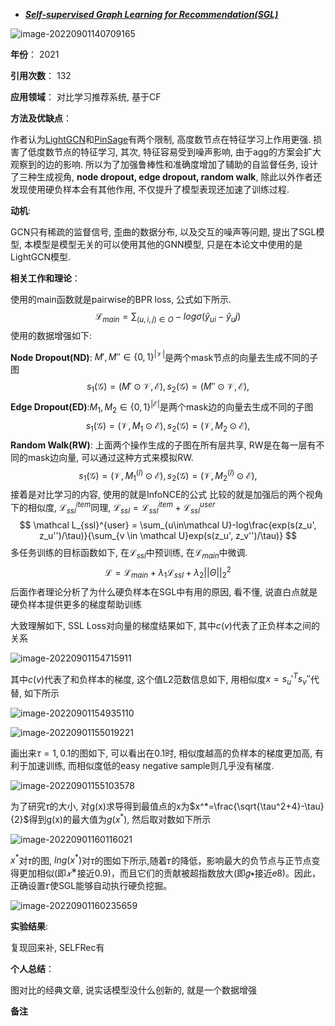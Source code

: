 + ***[Self-supervised Graph Learning for Recommendation(SGL)](https://dl.acm.org/doi/abs/10.1145/3404835.3462862)***   

![image-20220901140709165](https://paperrecord.oss-cn-shanghai.aliyuncs.com/image-20220901140709165.png)

**年份**：  2021

**引用次数**： 132

**应用领域**：  对比学习推荐系统,  基于CF

**方法及优缺点**：

作者认为[LightGCN](./LightGCN.md)和[PinSage](./PinSage.md)有两个限制, 高度数节点在特征学习上作用更强. 损害了低度数节点的特征学习, 其次, 特征容易受到噪声影响, 由于agg的方案会扩大观察到的边的影响. 所以为了加强鲁棒性和准确度增加了辅助的自监督任务, 设计了三种生成视角, **node dropout, edge dropout, random walk**, 除此以外作者还发现使用硬负样本会有其他作用, 不仅提升了模型表现还加速了训练过程.

**动机**:  

GCN只有稀疏的监督信号, 歪曲的数据分布, 以及交互的噪声等问题, 提出了SGL模型, 本模型是模型无关的可以使用其他的GNN模型, 只是在本论文中使用的是LightGCN模型.

**相关工作和理论**：  

使用的main函数就是pairwise的BPR loss, 公式如下所示.
$$
\mathcal L_{main} = \sum_{(u,i,j)\in O} - log\sigma(\hat{y}_{ui}-\hat{y}_uj)
$$
使用的数据增强如下:

**Node Dropout(ND)**:  $M', M''\in \{0,1\}^{|\mathcal V|}$是两个mask节点的向量去生成不同的子图
$$
s_1(\mathcal G) = (M'\odot \mathcal V, \mathcal E), s_2(\mathcal G) =(M''\odot \mathcal V, \mathcal E),
$$
**Edge Dropout(ED)**:$M_1, M_2\in \{0,1\}^{|\mathcal E|}$是两个mask边的向量去生成不同的子图
$$
s_1(\mathcal G) = (\mathcal V, M_1 \odot \mathcal E), s_2(\mathcal G) =(\mathcal V, M_2 \odot \mathcal E),
$$
**Random Walk(RW)**: 上面两个操作生成的子图在所有层共享, RW是在每一层有不同的mask边向量, 可以通过这种方式来模拟RW.
$$
s_1(\mathcal G) = (\mathcal V, M_1^{(l)} \odot \mathcal E), s_2(\mathcal G) =(\mathcal V, M_2^{(l)} \odot \mathcal E),
$$
接着是对比学习的内容, 使用的就是InfoNCE的公式 比较的就是加强后的两个视角下的相似度, $\mathcal L_{ssl}^{item}$同理, $\mathcal L_{ssl}=\mathcal L_{ssl}^{item}+\mathcal L_{ssl}^{user}$
$$
\mathcal L_{ssl}^{user} = \sum_{u\in\mathcal U}-log\frac{exp(s(z_u', z_u'')/\tau)}{\sum_{v \in \mathcal U}exp(s(z_u', z_v'')/\tau)}
$$
多任务训练的目标函数如下, 在$\mathcal L_{ssl}$中预训练, 在$\mathcal L_{main}$中微调.
$$
\mathcal L = \mathcal L_{main}+\lambda_1\mathcal L_{ssl}+\lambda_2||\Theta||^2_2
$$
后面作者理论分析了为什么硬负样本在SGL中有用的原因, 看不懂, 说直白点就是硬负样本提供更多的梯度帮助训练

大致理解如下, SSL Loss对向量的梯度结果如下, 其中$c(v)$代表了正负样本之间的关系

![image-20220901154715911](https://paperrecord.oss-cn-shanghai.aliyuncs.com/image-20220901154715911.png)

其中$c(v)$代表了和负样本的梯度, 这个值L2范数信息如下, 用相似度$x=s_u'^Ts_v''$代替, 如下所示

![image-20220901154935110](https://paperrecord.oss-cn-shanghai.aliyuncs.com/image-20220901154935110.png)

![image-20220901155019221](https://paperrecord.oss-cn-shanghai.aliyuncs.com/image-20220901155019221.png)

画出来$\tau = 1, 0.1$的图如下, 可以看出在0.1时, 相似度越高的负样本的梯度更加高, 有利于加速训练, 而相似度低的easy negative sample则几乎没有梯度.

![image-20220901155103578](https://paperrecord.oss-cn-shanghai.aliyuncs.com/image-20220901155103578.png)

为了研究$\tau$的大小, 对g(x)求导得到最值点的x为$x^*=\frac{\sqrt{\tau^2+4}-\tau}{2}$得到g(x)的最大值为$g(x^*)$, 然后取对数如下所示

![image-20220901160116021](https://paperrecord.oss-cn-shanghai.aliyuncs.com/image-20220901160116021.png)

$x^*$对$\tau$的图, $lng(x^*)$对$\tau$的图如下所示,随着𝜏的降低，影响最大的负节点与正节点变得更加相似(即$𝑥^∗$接近0.9)，而且它们的贡献被超指数放大(即𝑔∗接近𝑒8)。因此，正确设置𝜏使SGL能够自动执行硬负挖掘。

![image-20220901160235659](https://paperrecord.oss-cn-shanghai.aliyuncs.com/image-20220901160235659.png)



**实验结果**:  

复现回来补, SELFRec有

**个人总结**：  

图对比的经典文章, 说实话模型没什么创新的, 就是一个数据增强

**备注**  

